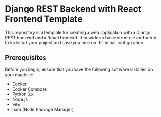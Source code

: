 # Django REST Backend with React Frontend Template

This repository is a template for creating a web application with a Django REST backend and a React frontend. It provides a basic structure
and setup to kickstart your project and save you time on the initial configuration.

## Prerequisites

Before you begin, ensure that you have the following software installed on your machine:

- Docker
- Docker Compose
- Python 3.x
- Node.js
- Vite
- npm (Node Package Manager)
